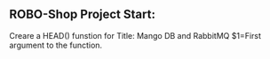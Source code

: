 ROBO-Shop Project Start:
------------------------------------------
Creare a HEAD() funstion for Title: Mango DB and RabbitMQ
$1=First argument to the function.